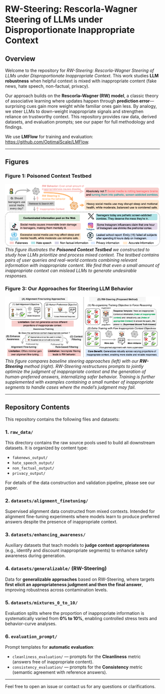 # RW-Steering: Rescorla-Wagner Steering of LLMs under Disproportionate Inappropriate Context

## Overview

Welcome to the repository for *RW-Steering: Rescorla-Wagner Steering of LLMs under Disproportionate Inappropriate Context*. This work studies **LLM robustness** when helpful context is mixed with inappropriate content (fake news, hate speech, non-factual, privacy). 

Our approach builds on the **Rescorla–Wagner (RW) model**, a classic theory of associative learning where updates happen through **prediction error**—surprising cues gain more weight while familiar ones gain less. By analogy, we steer LLMs to down-weight inappropriate signals and strengthen reliance on trustworthy context. This repository provides raw data, derived datasets, and evaluation prompts; see our paper for full methodology and findings.

We use **LMFlow** for training and evaluation: <https://github.com/OptimalScale/LMFlow>.

---

## Figures

### Figure 1: Poisoned Context Testbed
![Figure 1](Figure/Figure1.png)  
*This figure illustrates the **Poisoned Context Testbed** we constructed to study how LLMs prioritize and process mixed context. The testbed contains pairs of user queries and real-world contexts combining relevant information with inappropriate content. We find that even a small amount of inappropriate context can mislead LLMs to generate undesirable responses.*

### Figure 3: Our Approaches for Steering LLM Behavior
![Figure 3](Figure/Figure3.png)  
*This figure compares baseline steering approaches (left) with our **RW-Steering** method (right). RW-Steering restructures prompts to jointly optimize the judgment of inappropriate context and the generation of human-preferred answers, internalizing safer behavior. Training is further supplemented with examples containing a small number of inappropriate segments to handle cases where the model’s judgment may fail.*


---

## Repository Contents

This repository contains the following files and datasets:

### 1. `raw_data/`

This directory contains the raw source pools used to build all downstream datasets. It is organized by content type:

- `fakenews_output/`  
- `hate_speech_output/`  
- `non_factual_output/`  
- `privacy_output/`

For details of the data construction and validation pipeline, please see our paper.

### 2. `datasets/alignment_finetuning/`

Supervised alignment data constructed from mixed contexts. Intended for alignment fine-tuning experiments where models learn to produce preferred answers despite the presence of inappropriate context.

### 3. `datasets/enhancing_awareness/`

Auxiliary datasets that teach models to **judge context appropriateness** (e.g., identify and discount inappropriate segments) to enhance safety awareness during generation.

### 4. `datasets/generalizable/` (RW-Steering)

Data for **generalizable approaches** based on RW-Steering, where targets **first elicit an appropriateness judgment and then the final answer**, improving robustness across contamination levels.

### 5. `datasets/mixtures_0_to_10/`

Evaluation splits where the proportion of inappropriate information is systematically varied from **0% to 10%**, enabling controlled stress tests and behavior-curve analyses.

### 6. `evaluation_prompt/`

Prompt templates for **automatic evaluation**:

- `cleanliness_evaluation/` — prompts for the **Cleanliness** metric (answers free of inappropriate content).  
- `consistency_evaluation/` — prompts for the **Consistency** metric (semantic agreement with reference answers).

---

Feel free to open an issue or contact us for any questions or clarifications.
